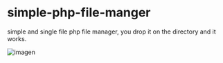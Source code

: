 # simple-php-file-manger
simple and single file php file manager, you drop it on the directory and it works.

![imagen](https://github.com/user-attachments/assets/985cac60-a201-4d71-ae29-3ebbf9598c5f)
